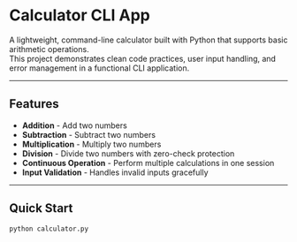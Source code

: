 # Calculator CLI App

A lightweight, command-line calculator built with Python that supports basic arithmetic operations.  
This project demonstrates clean code practices, user input handling, and error management in a functional CLI application.

---

## Features

- **Addition** - Add two numbers  
- **Subtraction** - Subtract two numbers  
- **Multiplication** - Multiply two numbers  
- **Division** - Divide two numbers with zero-check protection  
- **Continuous Operation** - Perform multiple calculations in one session  
- **Input Validation** - Handles invalid inputs gracefully  

---

## Quick Start

```bash
python calculator.py

